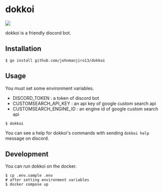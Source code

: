 # dokkoi
![](https://github.com/johnmanjiro13/dokkoi/workflows/test%20and%20build/badge.svg?branch=main)

dokkoi is a friendly discord bot.

## Installation
```
$ go install github.com/johnmanjiro13/dokkoi
```

## Usage
You must set some environment variables.
* DISCORD_TOKEN : a token of discord bot
* CUSTOMSEARCH_API_KEY : an api key of google custom search api
* CUSTOMSEARCH_ENGINE_ID : an engine id of google custom search api

```
$ dokkoi
```

You can see a help for dokkoi's commands with sending `dokkoi help` message on discord.

## Development
You can run dokkoi on the docker.
```
$ cp .env.sample .env
# after setting environment variables
$ docker compose up
```
